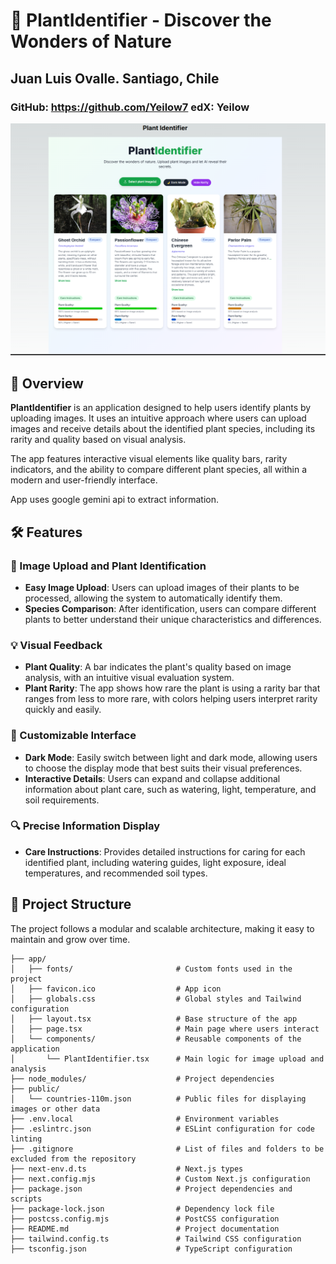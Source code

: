 # 🌿 PlantIdentifier - Discover the Wonders of Nature
## Juan Luis Ovalle.         Santiago, Chile
### GitHub: https://github.com/Yeilow7 edX: Yeilow

![Plant Identifier Preview](VisionPlantApp.png)

## 🌟 Overview

**PlantIdentifier** is an application designed to help users identify plants by uploading images. It uses an intuitive approach where users can upload images and receive details about the identified plant species, including its rarity and quality based on visual analysis.

The app features interactive visual elements like quality bars, rarity indicators, and the ability to compare different plant species, all within a modern and user-friendly interface.

App uses google gemini api to extract information.

## 🛠️ Features

### 🌱 Image Upload and Plant Identification
- **Easy Image Upload**: Users can upload images of their plants to be processed, allowing the system to automatically identify them.
- **Species Comparison**: After identification, users can compare different plants to better understand their unique characteristics and differences.

### 💡 Visual Feedback
- **Plant Quality**: A bar indicates the plant's quality based on image analysis, with an intuitive visual evaluation system.
- **Plant Rarity**: The app shows how rare the plant is using a rarity bar that ranges from less to more rare, with colors helping users interpret rarity quickly and easily.

### 🎨 Customizable Interface
- **Dark Mode**: Easily switch between light and dark mode, allowing users to choose the display mode that best suits their visual preferences.
- **Interactive Details**: Users can expand and collapse additional information about plant care, such as watering, light, temperature, and soil requirements.

### 🔍 Precise Information Display
- **Care Instructions**: Provides detailed instructions for caring for each identified plant, including watering guides, light exposure, ideal temperatures, and recommended soil types.

## 📁 Project Structure

The project follows a modular and scalable architecture, making it easy to maintain and grow over time.

```plaintext
├── app/
│   ├── fonts/                       # Custom fonts used in the project
│   ├── favicon.ico                  # App icon
│   ├── globals.css                  # Global styles and Tailwind configuration
│   ├── layout.tsx                   # Base structure of the app
│   ├── page.tsx                     # Main page where users interact
│   └── components/                  # Reusable components of the application
│       └── PlantIdentifier.tsx      # Main logic for image upload and analysis
├── node_modules/                    # Project dependencies 
├── public/
│   └── countries-110m.json          # Public files for displaying images or other data
├── .env.local                       # Environment variables
├── .eslintrc.json                   # ESLint configuration for code linting
├── .gitignore                       # List of files and folders to be excluded from the repository
├── next-env.d.ts                    # Next.js types
├── next.config.mjs                  # Custom Next.js configuration
├── package.json                     # Project dependencies and scripts
├── package-lock.json                # Dependency lock file
├── postcss.config.mjs               # PostCSS configuration
├── README.md                        # Project documentation
├── tailwind.config.ts               # Tailwind CSS configuration
├── tsconfig.json                    # TypeScript configuration
